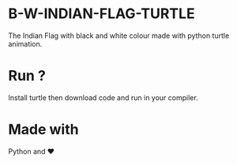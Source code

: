 # B-W-INDIAN-FLAG-TURTLE
The Indian Flag with black and white colour made with python turtle animation.

# Run ?
Install turtle then download code and run in your compiler.

# Made with
Python and ❤️
